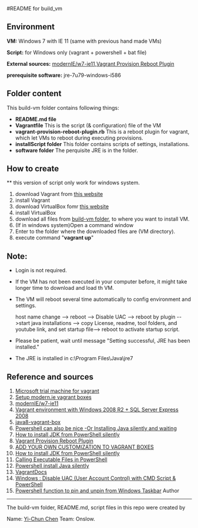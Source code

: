 #README for build_vm

Environment
------
__VM:__ Windows 7 with IE 11 (same with previous hand made VMs)

__Script:__ for Windows only (vagrant + powershell + bat file)

__External sources:__ [modernIE/w7-ie11](https://atlas.hashicorp.com/modernIE/boxes/w7-ie11),[Vagrant Provision Reboot Plugin](https://github.com/exratione/vagrant-provision-reboot) 

__prerequisite software:__ jre-7u79-windows-i586


Folder content
-----
This build-vm folder contains following things:
- __README.md file__
- __Vagrantfile__
  This is the script (& configuration) file of the VM
- __vagrant-provision-reboot-plugin.rb__
  This is a reboot plugin for vagrant, which let VMs to reboot during executing provisions.
- __installScript folder__
  This folder contains scripts of settings, installations.
- __software folder__
  The perquisite JRE is in the folder.



How to create
-----
** this version of script only work for windows system.

1. download Vagrant from [this website](https://www.vagrantup.com/)
2. install Vagrant
3. download VirtualBox fomr [this website](https://www.virtualbox.org/wiki/Downloads)
4. install VirtualBox
5. download all files from [build-vm folder](https://github.com/SoftwareEngineeringToolDemos/ICSE-2011-UMLsec/tree/master/build-vm), to where you want to install VM.
6. (If in windows system)Open a command window
7. Enter to the folder where the downloaded files are (VM directory).
8. execute command "__vagrant up__"

Note:
------
- Login is not required.
- If the VM has not been executed in your computer before, it might take longer time to download and load th VM.
- The VM will reboot several time automatically to config environment and settings.

  host name change --> reboot --> Disable UAC --> reboot by plugin -->start java installations 
  --> copy License, readme, tool folders, and youtube link, and set startup file--> reboot to activate startup script.
  
- Please be patient, wait until message "Setting successful, JRE has been installed."
- The JRE is installed in c:\Program Files\Java\jre7

Reference and sources
-----
1. [Microsoft trial machine for vagrant](https://dev.windows.com/en-us/microsoft-edge/tools/vms/windows/)
2. [Setup modern.ie vagrant boxes](https://gist.github.com/andreptb/57e388df5e881937e62a)
3. [modernIE/w7-ie11](https://atlas.hashicorp.com/modernIE/boxes/w7-ie11)
4. [Vagrant environment with Windows 2008 R2 + SQL Server Express 2008](https://github.com/fgrehm/vagrant-mssql-express)
5. [java8-vagrant-box](https://github.com/shekhargulati/java8-vagrant-box/blob/master/cookbooks/java/README.md)
6. [Powershell can also be nice -Or Installing Java silently and waiting](http://ramblingsofaswtester.com/?p=552)
7. [How to install JDK from PowerShell silently](http://blag.koveras.org/2011/12/24/how-to-install-jdk-from-powershell-silently/)
8. [Vagrant Provision Reboot Plugin](https://github.com/exratione/vagrant-provision-reboot)
9. [ADD YOUR OWN CUSTOMIZATION TO VAGRANT BOXES](https://mkrmr.wordpress.com/2012/08/12/add-your-own-customization-to-vagrant-boxes/)
10. [How to install JDK from PowerShell silently](http://blag.koveras.org/2011/12/24/how-to-install-jdk-from-powershell-silently/)
11. [Calling Executable Files in PowerShell](http://www.andyparkhill.co.uk/2012/02/calling-executable-files-in-powershell.html)
12. [Powershell install Java silently](http://stackoverflow.com/questions/29799158/powershell-install-java-silently)
13. [VagrantDocs](http://docs-v1.vagrantup.com/v1/docs/getting-started/index.html)
14. [Windows : Disable UAC (User Account Control) with CMD Script & PowerShell](http://juventusitprofessional.blogspot.com/2014/05/windows-disable-uac-user-account.html)
15. [Powershell function to pin and unpin from Windows Taskbar](https://rcmtech.wordpress.com/2014/03/12/powershell-function-to-pin-and-unpin-from-windows-taskbar/)
Author
-----
The build-vm folder, README.md, script files in this repo were created by

Name: [Yi-Chun Chen](https://github.com/RimiChen)
Team: Onslow.

